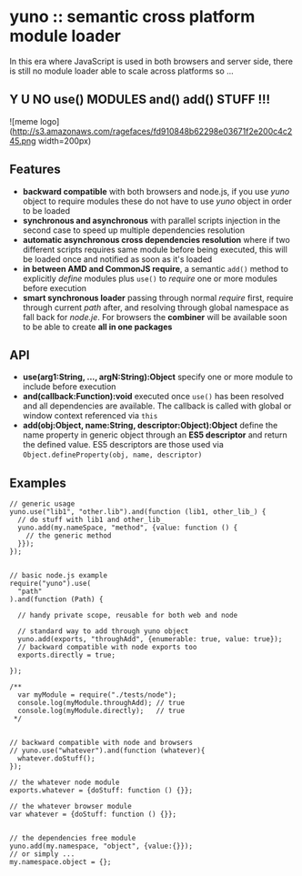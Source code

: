 yuno :: semantic cross platform module loader
=============================================
In this era where JavaScript is used in both browsers and server side, there is still no module loader able to scale across platforms so ...

Y U NO use() MODULES and() add() STUFF !!!
------------------------------------------
![meme logo](http://s3.amazonaws.com/ragefaces/fd910848b62298e03671f2e200c4c245.png width=200px)

Features
--------
  * **backward compatible** with both browsers and node.js, if you use *yuno* object to require modules these do not have to use *yuno* object in order to be loaded
  * **synchronous and asynchronous** with parallel scripts injection in the second case to speed up multiple dependencies resolution
  * **automatic asynchronous cross dependencies resolution** where if two different scripts requires same module before being executed, this will be loaded once and notified as soon as it's loaded
  * **in between AMD and CommonJS require**, a semantic `add()` method to explicitly *define* modules plus `use()` to *require* one or more modules before execution
  * **smart synchronous loader** passing through normal *require* first, require through current *path* after, and resolving through global namespace as fall back for *node.je*. For browsers the **combiner** will be available soon to be able to create **all in one packages**

API
---
  * **use(arg1:String, ..., argN:String):Object** specify one or more module to include before execution
  * **and(callback:Function):void** executed once `use()` has been resolved and all dependencies are available. The callback is called with global or window context referenced via `this`
  * **add(obj:Object, name:String, descriptor:Object):Object** define the name property in generic object through an **ES5 descriptor** and return the defined value. ES5 descriptors are those used via `Object.defineProperty(obj, name, descriptor)`

Examples
--------

    // generic usage
    yuno.use("lib1", "other.lib").and(function (lib1, other_lib_) {
      // do stuff with lib1 and other_lib_
      yuno.add(my.nameSpace, "method", {value: function () {
        // the generic method
      }});
    });


    // basic node.js example
    require("yuno").use(
      "path"
    ).and(function (Path) {

      // handy private scope, reusable for both web and node

      // standard way to add through yuno object
      yuno.add(exports, "throughAdd", {enumerable: true, value: true});
      // backward compatible with node exports too
      exports.directly = true;

    });
    
    /**
      var myModule = require("./tests/node");
      console.log(myModule.throughAdd); // true
      console.log(myModule.directly);   // true
     */


    // backward compatible with node and browsers
    // yuno.use("whatever").and(function (whatever){
      whatever.doStuff();
    });
    
    // the whatever node module
    exports.whatever = {doStuff: function () {}};

    // the whatever browser module
    var whatever = {doStuff: function () {}};


    // the dependencies free module
    yuno.add(my.namespace, "object", {value:{}});
    // or simply ...
    my.namespace.object = {};



